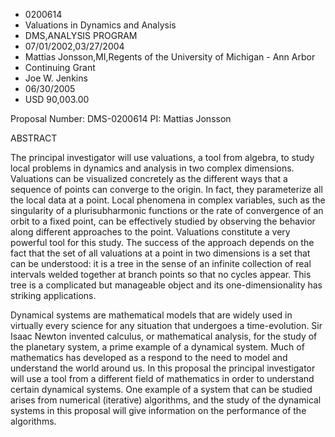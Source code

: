 
* 0200614
* Valuations in Dynamics and Analysis
* DMS,ANALYSIS PROGRAM
* 07/01/2002,03/27/2004
* Mattias Jonsson,MI,Regents of the University of Michigan - Ann Arbor
* Continuing Grant
* Joe W. Jenkins
* 06/30/2005
* USD 90,003.00

Proposal Number: DMS-0200614 PI: Mattias Jonsson

ABSTRACT

The principal investigator will use valuations, a tool from algebra, to study
local problems in dynamics and analysis in two complex dimensions. Valuations
can be visualized concretely as the different ways that a sequence of points can
converge to the origin. In fact, they parameterize all the local data at a
point. Local phenomena in complex variables, such as the singularity of a
plurisubharmonic functions or the rate of convergence of an orbit to a fixed
point, can be effectively studied by observing the behavior along different
approaches to the point. Valuations constitute a very powerful tool for this
study. The success of the approach depends on the fact that the set of all
valuations at a point in two dimensions is a set that can be understood: it is a
tree in the sense of an infinite collection of real intervals welded together at
branch points so that no cycles appear. This tree is a complicated but
manageable object and its one-dimensionality has striking applications.

Dynamical systems are mathematical models that are widely used in virtually
every science for any situation that undergoes a time-evolution. Sir Isaac
Newton invented calculus, or mathematical analysis, for the study of the
planetary system, a prime example of a dynamical system. Much of mathematics has
developed as a respond to the need to model and understand the world around us.
In this proposal the principal investigator will use a tool from a different
field of mathematics in order to understand certain dynamical systems. One
example of a system that can be studied arises from numerical (iterative)
algorithms, and the study of the dynamical systems in this proposal will give
information on the performance of the algorithms.
